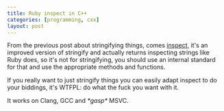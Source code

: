 ```yaml
---
title: Ruby inspect in C++
categories: [programming, cxx]
layout: post
---
```


From the previous post about stringifying things, comes [inspect][1], it's an
improved version of stringify and actually returns inspecting strings like Ruby
does, so it's not for stringifying, you should use an internal standard for
that and use the appropriate methods and functions.

If you really want to just stringify things you can easily adapt inspect to do
your biddings, it's WTFPL: do what the fuck you want with it.

It works on Clang, GCC and _\*gasp\*_ MSVC.

[1]: https://github.com/meh/cpp-inspect

